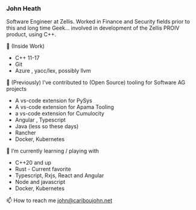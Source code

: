 ### John Heath 

Software Engineer at Zellis. Worked in Finance and Security fields prior to this and long time Geek... involved in development of the Zellis PROIV product, using C++.

🔭 (Inside Work) 

* C++ 11-17
* Git  
* Azure , yacc/lex, possibly llvm 

🔭 (Previously) I’ve contributed to (Open Source) tooling for Software AG projects 

* A vs-code extension for PySys 
* A vs-code extension for Apama Tooling
* a vs-code extension for Cumulocity 
* Angular , Typescript 
* Java (less so these days)
* Rancher
* Docker, Kubernetes


🌱 I’m currently learning / playing with 

* C++20 and up
* Rust - Current favorite 
* Typescript, Rxjs, React and Angular
* Node and javascript
* Docker, Kubernetes

📫 How to reach me john@cariboujohn.net


<!--
**CaribouJohn/CaribouJohn** is a ✨ _special_ ✨ repository because its `README.md` (this file) appears on your GitHub profile.

Here are some ideas to get you started:

- 🔭 I’m currently working on ...
- 🌱 I’m currently learning ...
- 👯 I’m looking to collaborate on ...
- 🤔 I’m looking for help with ...
- 💬 Ask me about ...
- 📫 How to reach me: ...
- 😄 Pronouns: ...
- ⚡ Fun fact: ...
-->
